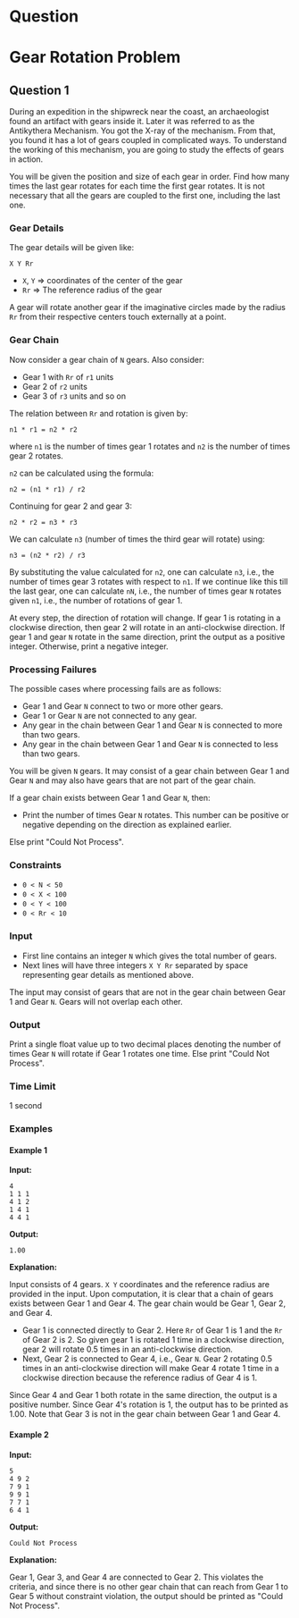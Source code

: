 # Question

# Gear Rotation Problem

## Question 1

During an expedition in the shipwreck near the coast, an archaeologist found an artifact with gears inside it. Later it was referred to as the Antikythera Mechanism. You got the X-ray of the mechanism. From that, you found it has a lot of gears coupled in complicated ways. To understand the working of this mechanism, you are going to study the effects of gears in action.

You will be given the position and size of each gear in order. Find how many times the last gear rotates for each time the first gear rotates. It is not necessary that all the gears are coupled to the first one, including the last one.

### Gear Details

The gear details will be given like:

```
X Y Rr
```

- `X`, `Y` => coordinates of the center of the gear
- `Rr` => The reference radius of the gear

A gear will rotate another gear if the imaginative circles made by the radius `Rr` from their respective centers touch externally at a point.

### Gear Chain

Now consider a gear chain of `N` gears. Also consider:

- Gear 1 with `Rr` of `r1` units
- Gear 2 of `r2` units
- Gear 3 of `r3` units and so on

The relation between `Rr` and rotation is given by:

```
n1 * r1 = n2 * r2
```

where `n1` is the number of times gear 1 rotates and `n2` is the number of times gear 2 rotates.

`n2` can be calculated using the formula:

```
n2 = (n1 * r1) / r2
```

Continuing for gear 2 and gear 3:

```
n2 * r2 = n3 * r3
```

We can calculate `n3` (number of times the third gear will rotate) using:

```
n3 = (n2 * r2) / r3
```

By substituting the value calculated for `n2`, one can calculate `n3`, i.e., the number of times gear 3 rotates with respect to `n1`. If we continue like this till the last gear, one can calculate `nN`, i.e., the number of times gear `N` rotates given `n1`, i.e., the number of rotations of gear 1.

At every step, the direction of rotation will change. If gear 1 is rotating in a clockwise direction, then gear 2 will rotate in an anti-clockwise direction. If gear 1 and gear `N` rotate in the same direction, print the output as a positive integer. Otherwise, print a negative integer.

### Processing Failures

The possible cases where processing fails are as follows:

- Gear 1 and Gear `N` connect to two or more other gears.
- Gear 1 or Gear `N` are not connected to any gear.
- Any gear in the chain between Gear 1 and Gear `N` is connected to more than two gears.
- Any gear in the chain between Gear 1 and Gear `N` is connected to less than two gears.

You will be given `N` gears. It may consist of a gear chain between Gear 1 and Gear `N` and may also have gears that are not part of the gear chain.

If a gear chain exists between Gear 1 and Gear `N`, then:

- Print the number of times Gear `N` rotates. This number can be positive or negative depending on the direction as explained earlier.

Else print "Could Not Process".

### Constraints

- `0 < N < 50`
- `0 < X < 100`
- `0 < Y < 100`
- `0 < Rr < 10`

### Input

- First line contains an integer `N` which gives the total number of gears.
- Next lines will have three integers `X Y Rr` separated by space representing gear details as mentioned above.

The input may consist of gears that are not in the gear chain between Gear 1 and Gear `N`. Gears will not overlap each other.

### Output

Print a single float value up to two decimal places denoting the number of times Gear `N` will rotate if Gear 1 rotates one time. Else print "Could Not Process".

### Time Limit

1 second

### Examples

#### Example 1

**Input:**

```
4
1 1 1
4 1 2
1 4 1
4 4 1
```

**Output:**

```
1.00
```

**Explanation:**

Input consists of 4 gears. `X Y` coordinates and the reference radius are provided in the input. Upon computation, it is clear that a chain of gears exists between Gear 1 and Gear 4. The gear chain would be Gear 1, Gear 2, and Gear 4.

- Gear 1 is connected directly to Gear 2. Here `Rr` of Gear 1 is 1 and the `Rr` of Gear 2 is 2. So given gear 1 is rotated 1 time in a clockwise direction, gear 2 will rotate 0.5 times in an anti-clockwise direction.
- Next, Gear 2 is connected to Gear 4, i.e., Gear `N`. Gear 2 rotating 0.5 times in an anti-clockwise direction will make Gear 4 rotate 1 time in a clockwise direction because the reference radius of Gear 4 is 1.

Since Gear 4 and Gear 1 both rotate in the same direction, the output is a positive number. Since Gear 4's rotation is 1, the output has to be printed as 1.00. Note that Gear 3 is not in the gear chain between Gear 1 and Gear 4.

#### Example 2

**Input:**

```
5
4 9 2
7 9 1
9 9 1
7 7 1
6 4 1
```

**Output:**

```
Could Not Process
```

**Explanation:**

Gear 1, Gear 3, and Gear 4 are connected to Gear 2. This violates the criteria, and since there is no other gear chain that can reach from Gear 1 to Gear 5 without constraint violation, the output should be printed as "Could Not Process".
